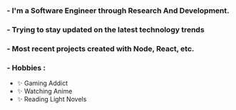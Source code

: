 ### - I'm a Software Engineer through Research And Development.
### - Trying to stay updated on the latest technology trends
### - Most recent projects created with Node, React, etc.


### - Hobbies : 
- ✨ Gaming Addict
- ✨ Watching Anime
- ✨ Reading Light Novels
